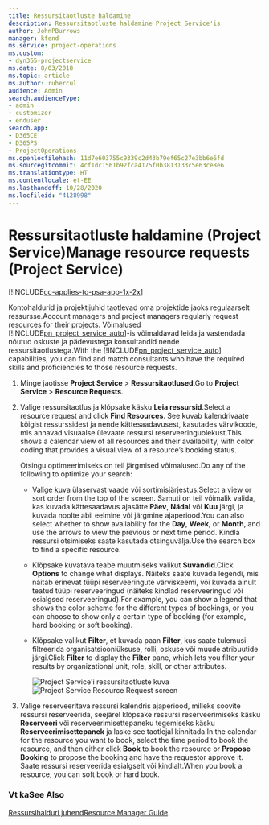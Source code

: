 ```yaml
---
title: Ressursitaotluste haldamine
description: Ressursitaotluste haldamine Project Service'is
author: JohnPBurrows
manager: kfend
ms.service: project-operations
ms.custom:
- dyn365-projectservice
ms.date: 8/03/2018
ms.topic: article
ms.author: ruhercul
audience: Admin
search.audienceType:
- admin
- customizer
- enduser
search.app:
- D365CE
- D365PS
- ProjectOperations
ms.openlocfilehash: 11d7e603755c9339c2d43b79ef65c27e3bb6e6fd
ms.sourcegitcommit: 4cf1dc1561b92fca4175f0b3813133c5e63ce8e6
ms.translationtype: HT
ms.contentlocale: et-EE
ms.lasthandoff: 10/28/2020
ms.locfileid: "4128998"
---
```

# <a name="manage-resource-requests-project-service"></a><span data-ttu-id="0188c-103">Ressursitaotluste haldamine (Project Service)</span><span class="sxs-lookup"><span data-stu-id="0188c-103">Manage resource requests (Project Service)</span></span>

[!INCLUDE[cc-applies-to-psa-app-1x-2x](../includes/cc-applies-to-psa-app-1x-2x.md)]

<span data-ttu-id="0188c-104">Kontohaldurid ja projektijuhid taotlevad oma projektide jaoks regulaarselt ressursse.</span><span class="sxs-lookup"><span data-stu-id="0188c-104">Account managers and project managers regularly request resources for their projects.</span></span> <span data-ttu-id="0188c-105">Võimalused [!INCLUDE[pn_project_service_auto](../includes/pn-project-service-auto.md)]-is võimaldavad leida ja vastendada nõutud oskuste ja pädevustega konsultandid nende ressursitaotlustega.</span><span class="sxs-lookup"><span data-stu-id="0188c-105">With the [!INCLUDE[pn_project_service_auto](../includes/pn-project-service-auto.md)] capabilities, you can find and match consultants who have the required skills and proficiencies to those resource requests.</span></span>  
  
1. <span data-ttu-id="0188c-106">Minge jaotisse **Project Service** > **Ressursitaotlused**.</span><span class="sxs-lookup"><span data-stu-id="0188c-106">Go to **Project Service** > **Resource Requests**.</span></span>  
  
2. <span data-ttu-id="0188c-107">Valige ressursitaotlus ja klõpsake käsku **Leia ressursid**.</span><span class="sxs-lookup"><span data-stu-id="0188c-107">Select a resource request and click **Find Resources**.</span></span> <span data-ttu-id="0188c-108">See kuvab kalendrivaate kõigist ressurssidest ja nende kättesaadavusest, kasutades värvikoode, mis annavad visuaalse ülevaate ressursi reserveeringuolekust.</span><span class="sxs-lookup"><span data-stu-id="0188c-108">This shows a calendar view of all resources and their availability, with color coding that provides a visual view of a resource’s booking status.</span></span>  
  
    <span data-ttu-id="0188c-109">Otsingu optimeerimiseks on teil järgmised võimalused.</span><span class="sxs-lookup"><span data-stu-id="0188c-109">Do any of the following to optimize your search:</span></span>  
  
   -   <span data-ttu-id="0188c-110">Valige kuva ülaservast vaade või sortimisjärjestus.</span><span class="sxs-lookup"><span data-stu-id="0188c-110">Select a view or sort order from the top of the screen.</span></span> <span data-ttu-id="0188c-111">Samuti on teil võimalik valida, kas kuvada kättesaadavus ajasätte **Päev**, **Nädal** või **Kuu** järgi, ja kuvada noolte abil eelmine või järgmine ajaperiood.</span><span class="sxs-lookup"><span data-stu-id="0188c-111">You can also select whether to show availability for the **Day**, **Week**, or **Month**, and use the arrows to view the previous or next time period.</span></span> <span data-ttu-id="0188c-112">Kindla ressursi otsimiseks saate kasutada otsinguvälja.</span><span class="sxs-lookup"><span data-stu-id="0188c-112">Use the search box to find a specific resource.</span></span>  
  
   -   <span data-ttu-id="0188c-113">Klõpsake kuvatava teabe muutmiseks valikut **Suvandid**.</span><span class="sxs-lookup"><span data-stu-id="0188c-113">Click **Options** to change what displays.</span></span> <span data-ttu-id="0188c-114">Näiteks saate kuvada legendi, mis näitab erinevat tüüpi reserveeringute värviskeemi, või kuvada ainult teatud tüüpi reserveeringud (näiteks kindlad reserveeringud või esialgsed reserveeringud).</span><span class="sxs-lookup"><span data-stu-id="0188c-114">For example, you can show a legend that shows the color scheme for the different types of bookings, or you can choose to show only a certain type of booking (for example, hard booking or soft booking).</span></span>  
  
   -   <span data-ttu-id="0188c-115">Klõpsake valikut **Filter**, et kuvada paan **Filter**, kus saate tulemusi filtreerida organisatsiooniüksuse, rolli, oskuse või muude atribuutide järgi.</span><span class="sxs-lookup"><span data-stu-id="0188c-115">Click **Filter** to display the **Filter** pane, which lets you filter your results by organizational unit, role, skill, or other attributes.</span></span>  
  
       <span data-ttu-id="0188c-116">![Project Service'i ressursitaotluste kuva](../psa/media/project-service-resource-request-screen.png "Project Service'i ressursitaotluste kuva")</span><span class="sxs-lookup"><span data-stu-id="0188c-116">![Project Service Resource Request screen](../psa/media/project-service-resource-request-screen.png "Project Service Resource Request screen")</span></span>  
  
3. <span data-ttu-id="0188c-117">Valige reserveeritava ressursi kalendris ajaperiood, milleks soovite ressursi reserveerida, seejärel klõpsake ressursi reserveerimiseks käsku **Reserveeri** või reserveerimisettepaneku tegemiseks käsku **Reserveerimisettepanek** ja laske see taotlejal kinnitada.</span><span class="sxs-lookup"><span data-stu-id="0188c-117">In the calendar for the resource you want to book, select the time period to book the resource, and then either click **Book** to book the resource or **Propose Booking** to propose the booking and have the requestor approve it.</span></span> <span data-ttu-id="0188c-118">Saate ressursi reserveerida esialgselt või kindlalt.</span><span class="sxs-lookup"><span data-stu-id="0188c-118">When you book a resource, you can soft book or hard book.</span></span>  
  
### <a name="see-also"></a><span data-ttu-id="0188c-119">Vt ka</span><span class="sxs-lookup"><span data-stu-id="0188c-119">See Also</span></span>  
 [<span data-ttu-id="0188c-120">Ressursihalduri juhend</span><span class="sxs-lookup"><span data-stu-id="0188c-120">Resource Manager Guide</span></span>](../psa/resource-manager-guide.md)
